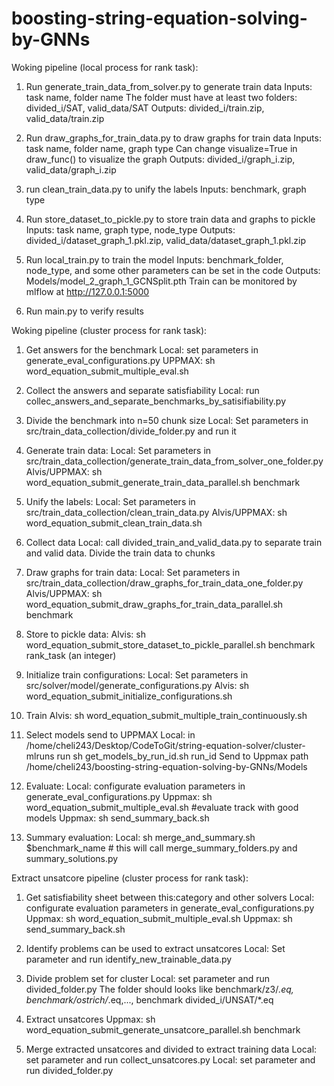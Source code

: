 # boosting-string-equation-solving-by-GNNs 

Woking pipeline (local process for rank task):

1. Run generate_train_data_from_solver.py to generate train data
Inputs: task name, folder name 
The folder must have at least two folders: divided_i/SAT, valid_data/SAT
Outputs: divided_i/train.zip, valid_data/train.zip

2. Run draw_graphs_for_train_data.py to draw graphs for train data
Inputs: task name, folder name, graph type
Can change visualize=True in draw_func() to visualize the graph
Outputs: divided_i/graph_i.zip, valid_data/graph_i.zip

3. run clean_train_data.py to unify the labels
Inputs: benchmark, graph type

4. Run store_dataset_to_pickle.py to store train data and graphs to pickle
Inputs: task name, graph type, node_type
Outputs: divided_i/dataset_graph_1.pkl.zip, valid_data/dataset_graph_1.pkl.zip

5. Run local_train.py to train the model
Inputs: benchmark_folder, node_type, and some other parameters can be set in the code
Outputs: Models/model_2_graph_1_GCNSplit.pth
Train can be monitored by mlflow at http://127.0.0.1:5000

6. Run main.py to verify results


Woking pipeline (cluster process for rank task):
1. Get answers for the benchmark
Local: set parameters in generate_eval_configurations.py
UPPMAX: sh word_equation_submit_multiple_eval.sh

2. Collect the answers and separate satisfiability
Local: run collec_answers_and_separate_benchmarks_by_satisifiability.py

3. Divide the benchmark into n=50 chunk size
Local: Set parameters in src/train_data_collection/divide_folder.py and run it

4. Generate train data:
Local: Set parameters in src/train_data_collection/generate_train_data_from_solver_one_folder.py
Alvis/UPPMAX: sh word_equation_submit_generate_train_data_parallel.sh benchmark


5. Unify the labels:
Local: Set parameters in src/train_data_collection/clean_train_data.py
Alvis/UPPMAX: sh word_equation_submit_clean_train_data.sh

6. Collect data
Local: call divided_train_and_valid_data.py to separate train and valid data. Divide the train data to chunks


7. Draw graphs for train data:
Local: Set parameters in src/train_data_collection/draw_graphs_for_train_data_one_folder.py
Alvis/UPPMAX: sh word_equation_submit_draw_graphs_for_train_data_parallel.sh benchmark


8. Store to pickle data:
Alvis: sh word_equation_submit_store_dataset_to_pickle_parallel.sh benchmark rank_task (an integer)

9. Initialize train configurations:
Local: Set parameters in src/solver/model/generate_configurations.py
Alvis: sh word_equation_submit_initialize_configurations.sh

10. Train
Alvis: sh word_equation_submit_multiple_train_continuously.sh

11. Select models send to UPPMAX
Local: in /home/cheli243/Desktop/CodeToGit/string-equation-solver/cluster-mlruns run sh get_models_by_run_id.sh run_id
Send to Uppmax path /home/cheli243/boosting-string-equation-solving-by-GNNs/Models


12. Evaluate:
Local: configurate evaluation parameters in generate_eval_configurations.py
Uppmax: sh word_equation_submit_multiple_eval.sh #evaluate track with good models
Uppmax: sh send_summary_back.sh

13. Summary evaluation:
Local: sh merge_and_summary.sh $benchmark_name # this will call merge_summary_folders.py and summary_solutions.py


Extract unsatcore pipeline (cluster process for rank task):
1. Get satisfiability sheet between this:category and other solvers
Local: configurate evaluation parameters in generate_eval_configurations.py
Uppmax: sh word_equation_submit_multiple_eval.sh
Uppmax: sh send_summary_back.sh

2. Identify problems can be used to extract unsatcores
Local: Set parameter and run identify_new_trainable_data.py

3. Divide problem set for cluster
Local: set parameter and run divided_folder.py
The folder should looks like benchmark/z3/*.eq, benchmark/ostrich/*.eq,..., benchmark divided_i/UNSAT/*.eq

4. Extract unsatcores
Uppmax: sh word_equation_submit_generate_unsatcore_parallel.sh benchmark

5. Merge extracted unsatcores and divided to extract training data
Local: set parameter and run collect_unsatcores.py
Local: set parameter and run divided_folder.py



